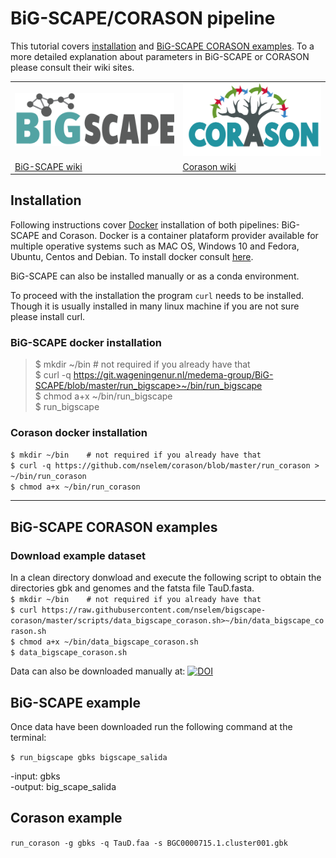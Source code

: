 # BiG-SCAPE/CORASON pipeline  

This tutorial covers [installation](#Installation) and [BiG-SCAPE CORASON examples](#big-scape-corason-examples). To a more detailed explanation about parameters in BiG-SCAPE or CORASON please consult their wiki sites.  

<table>
   <tr>
      <td style="vertical-align: middle"> <img src="images/bigscape.png" alt="bigscape" /> </td>
      <td> <img src="images/corason.png" alt="corason" width="260px"/>  </td>
   
   </tr>
<tr>
   <td style="vertical-align: middle">
    <a href="https://git.wageningenur.nl/medema-group/BiG-SCAPE/wikis/home"> BiG-SCAPE wiki</a>
   </td>
   
   <td>
   <a href="https://github.com/nselem/corason/wiki"> Corason wiki</a>
      </td>
   
   </tr>
</table>

## Installation
Following instructions cover [Docker](https://www.docker.com/) installation of both pipelines: BiG-SCAPE and Corason. Docker is a container plataform provider available for multiple operative systems such as MAC OS, Windows 10 and Fedora, Ubuntu, Centos and Debian. To install docker consult [here](pages/dockerInstall.md).  

BiG-SCAPE can also be installed manually or as a conda environment.  

To proceed with the installation the program `curl` needs to be installed. Though it is usually installed in many linux machine if you are not sure please install curl.  

### BiG-SCAPE docker installation     
> $ mkdir ~/bin    # not required if you already have that  
> $ curl -q https://git.wageningenur.nl/medema-group/BiG-SCAPE/blob/master/run_bigscape>~/bin/run_bigscape    
> $ chmod a+x ~/bin/run_bigscape    
> $ run_bigscape    


### Corason docker installation  
`$ mkdir ~/bin    # not required if you already have that`    
`$ curl -q https://github.com/nselem/corason/blob/master/run_corason > ~/bin/run_corason`    
`$ chmod a+x ~/bin/run_corason`    

----------------
## BiG-SCAPE CORASON examples  
### Download example dataset  
In a clean directory donwload and execute the following script to obtain the directories gbk and genomes and the fatsta file TauD.fasta.  
`$ mkdir ~/bin    # not required if you already have that`  
`$ curl https://raw.githubusercontent.com/nselem/bigscape-corason/master/scripts/data_bigscape_corason.sh>~/bin/data_bigscape_corason.sh`    
`$ chmod a+x ~/bin/data_bigscape_corason.sh`    
`$ data_bigscape_corason.sh`    

Data can also be downloaded manually at: 
[![DOI](https://zenodo.org/badge/DOI/10.5281/zenodo.1340706.svg)](https://doi.org/10.5281/zenodo.1340706)  
  
## BiG-SCAPE example  
Once data have been downloaded run the following command at the terminal:  

`$ run_bigscape gbks bigscape_salida`  
  
-input: gbks  
-output: big_scape_salida  



## Corason example  
`run_corason -g gbks -q TauD.faa -s BGC0000715.1.cluster001.gbk`    

